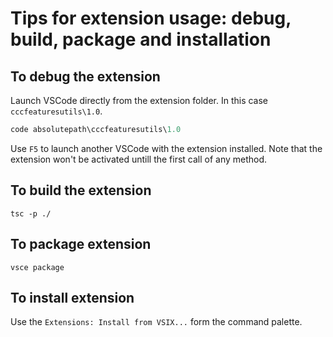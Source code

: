 # Tips for extension usage: debug, build, package and installation

## To debug the extension

Launch VSCode directly from the extension folder. In this case `cccfeaturesutils\1.0`.

```powershell
code absolutepath\cccfeaturesutils\1.0
```

Use `F5` to launch another VSCode with the extension installed.
Note that the extension won't be activated untill the first call of any method.

## To build the extension

```npm
tsc -p ./
```

## To package extension

```npm
vsce package
```

## To install extension

Use the `Extensions: Install from VSIX...` form the command palette.
